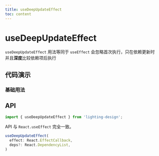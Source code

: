 ```yaml
---
title: useDeepUpdateEffect
toc: content
---
```


# useDeepUpdateEffect

`useDeepUpdateEffect` 用法等同于 `useEffect`
会忽略首次执行，只在依赖更新时并且**深度**比较依赖项后执行

## 代码演示

### 基础用法

<code src="./demos/Demo1.tsx" ></code>

## API

```ts
import { useDeepUpdateEffect } from 'lighting-design';
```

API 与 `React.useEffect` 完全一致。

```ts
useDeepUpdateEffect(
  effect: React.EffectCallback,
  deps?: React.DependencyList,
)
```

